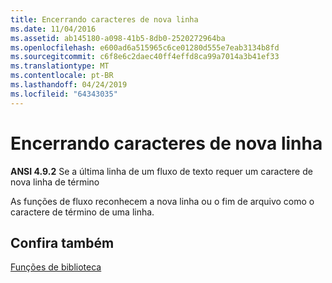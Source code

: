 ```yaml
---
title: Encerrando caracteres de nova linha
ms.date: 11/04/2016
ms.assetid: ab145180-a098-41b5-8db0-2520272964ba
ms.openlocfilehash: e600ad6a515965c6ce01280d555e7eab3134b8fd
ms.sourcegitcommit: c6f8e6c2daec40ff4effd8ca99a7014a3b41ef33
ms.translationtype: MT
ms.contentlocale: pt-BR
ms.lasthandoff: 04/24/2019
ms.locfileid: "64343035"
---
```

# <a name="terminating-newline-characters"></a>Encerrando caracteres de nova linha

**ANSI 4.9.2** Se a última linha de um fluxo de texto requer um caractere de nova linha de término

As funções de fluxo reconhecem a nova linha ou o fim de arquivo como o caractere de término de uma linha.

## <a name="see-also"></a>Confira também

[Funções de biblioteca](../c-language/library-functions.md)
